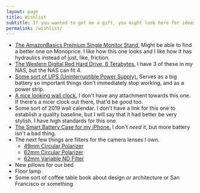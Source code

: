 ```yaml
---
layout: page
title: Wishlist
subtitle: If you wanted to get me a gift, you might look here for ideas.
permalink: /wishlist/
---
```


- [The AmazonBasics Premium Single Monitor Stand.](https://www.amazon.com/gp/product/B00MIBN16O?pf_rd_p=183f5289-9dc0-416f-942e-e8f213ef368b&pf_rd_r=BQG1WQBTRXDWZFGBSRNX) Might be able to find a better one on Monoprice. I like how this one looks and I like how it has hydraulics instead of just, like, friction.
- [The Western Digital Red Hard Drive, 8 Terabytes.](https://www.amazon.com/Western-Digital-Bare-Drives-Drive/dp/B07D3MWMNZ/ref=sr_1_1?keywords=western+digital+8tb+red&qid=1573269154&s=electronics&sr=1-1) I have 3 of these in my NAS, but the NAS can fit 4.
- [Some sort of UPS (Uninterruptible Power Supply).](https://www.amazon.com/CyberPower-EC850LCD-Ecologic-Outlets-Compact/dp/B00DBAA696/ref=sr_1_2_sspa?keywords=ups&qid=1573269227&sr=8-2-spons&psc=1&spLa=ZW5jcnlwdGVkUXVhbGlmaWVyPUEzQUJRQlJaSE4xSDlGJmVuY3J5cHRlZElkPUEwOTYzNzQ1MkRUM0UzTVkzWUtMNCZlbmNyeXB0ZWRBZElkPUEwMzcyMDM3MjlKWVhIRUc4WUk2RSZ3aWRnZXROYW1lPXNwX2F0ZiZhY3Rpb249Y2xpY2tSZWRpcmVjdCZkb05vdExvZ0NsaWNrPXRydWU=) Serves as a big battery so important things don't immediately stop working, and as a power strip.
- [A nice looking wall clock.](https://www.amazon.com/thehaki-Decorative-Non-Ticking-Leather-Lightweight/dp/B06VWBPKX4/ref=pd_ybh_a_6?_encoding=UTF8&psc=1&refRID=5V1A8PV5PGEW900SGSH2) I don't have any attachment towards this one. If there's a nicer clock out there, that'd be good too.
- Some sort of 2019 wall calendar. I don't have a link for this one to establish a quality baseline, but I will say that it had better be very stylish. I have high standards for this one.
- [The Smart Battery Case for my iPhone.](https://www.apple.com/shop/product/MRXK2LL/A/iphone-xs-smart-battery-case-black) I don't *need* it, but more battery isn't a bad thing.
- The next few things are filters for the camera lenses I own.
  - [49mm Circular Polarizer](https://www.bhphotovideo.com/c/product/900343-REG/Hoya_calp49crpl_49mm_Alpha_Circular_Polarizer.html)
  - [62mm Circular Polarizer](https://www.bhphotovideo.com/c/product/56634-REG/Tiffen_62CP_62mm_Circular_Polarizing.html)
  - [62mm Variable ND Filter](https://www.bhphotovideo.com/c/product/821125-REG/Tiffen_62VND_62mm_Variable_Neutral_Density.html)
- New pillows for our bed
- Floor lamp
- Some sort of coffee table book about design or architecture or San Francisco or something
